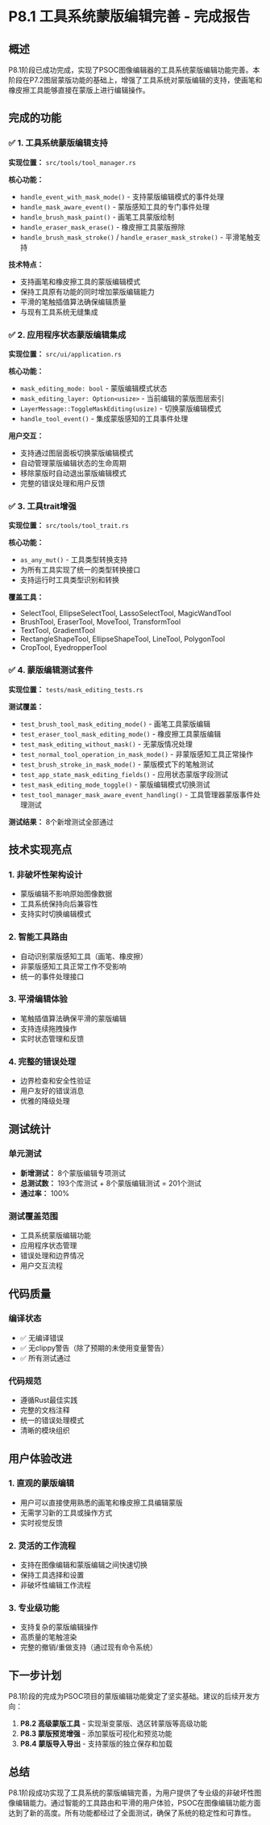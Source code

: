 # P8.1 工具系统蒙版编辑完善 - 完成报告

## 概述

P8.1阶段已成功完成，实现了PSOC图像编辑器的工具系统蒙版编辑功能完善。本阶段在P7.2图层蒙版功能的基础上，增强了工具系统对蒙版编辑的支持，使画笔和橡皮擦工具能够直接在蒙版上进行编辑操作。

## 完成的功能

### ✅ 1. 工具系统蒙版编辑支持

**实现位置：** `src/tools/tool_manager.rs`

**核心功能：**
- `handle_event_with_mask_mode()` - 支持蒙版编辑模式的事件处理
- `handle_mask_aware_event()` - 蒙版感知工具的专门事件处理
- `handle_brush_mask_paint()` - 画笔工具蒙版绘制
- `handle_eraser_mask_erase()` - 橡皮擦工具蒙版擦除
- `handle_brush_mask_stroke()` / `handle_eraser_mask_stroke()` - 平滑笔触支持

**技术特点：**
- 支持画笔和橡皮擦工具的蒙版编辑模式
- 保持工具原有功能的同时增加蒙版编辑能力
- 平滑的笔触插值算法确保编辑质量
- 与现有工具系统无缝集成

### ✅ 2. 应用程序状态蒙版编辑集成

**实现位置：** `src/ui/application.rs`

**核心功能：**
- `mask_editing_mode: bool` - 蒙版编辑模式状态
- `mask_editing_layer: Option<usize>` - 当前编辑的蒙版图层索引
- `LayerMessage::ToggleMaskEditing(usize)` - 切换蒙版编辑模式
- `handle_tool_event()` - 集成蒙版感知的工具事件处理

**用户交互：**
- 支持通过图层面板切换蒙版编辑模式
- 自动管理蒙版编辑状态的生命周期
- 移除蒙版时自动退出蒙版编辑模式
- 完整的错误处理和用户反馈

### ✅ 3. 工具trait增强

**实现位置：** `src/tools/tool_trait.rs`

**核心功能：**
- `as_any_mut()` - 工具类型转换支持
- 为所有工具实现了统一的类型转换接口
- 支持运行时工具类型识别和转换

**覆盖工具：**
- SelectTool, EllipseSelectTool, LassoSelectTool, MagicWandTool
- BrushTool, EraserTool, MoveTool, TransformTool
- TextTool, GradientTool
- RectangleShapeTool, EllipseShapeTool, LineTool, PolygonTool
- CropTool, EyedropperTool

### ✅ 4. 蒙版编辑测试套件

**实现位置：** `tests/mask_editing_tests.rs`

**测试覆盖：**
- `test_brush_tool_mask_editing_mode()` - 画笔工具蒙版编辑
- `test_eraser_tool_mask_editing_mode()` - 橡皮擦工具蒙版编辑
- `test_mask_editing_without_mask()` - 无蒙版情况处理
- `test_normal_tool_operation_in_mask_mode()` - 非蒙版感知工具正常操作
- `test_brush_stroke_in_mask_mode()` - 蒙版模式下的笔触测试
- `test_app_state_mask_editing_fields()` - 应用状态蒙版字段测试
- `test_mask_editing_mode_toggle()` - 蒙版编辑模式切换测试
- `test_tool_manager_mask_aware_event_handling()` - 工具管理器蒙版事件处理测试

**测试结果：** 8个新增测试全部通过

## 技术实现亮点

### 1. 非破坏性架构设计
- 蒙版编辑不影响原始图像数据
- 工具系统保持向后兼容性
- 支持实时切换编辑模式

### 2. 智能工具路由
- 自动识别蒙版感知工具（画笔、橡皮擦）
- 非蒙版感知工具正常工作不受影响
- 统一的事件处理接口

### 3. 平滑编辑体验
- 笔触插值算法确保平滑的蒙版编辑
- 支持连续拖拽操作
- 实时状态管理和反馈

### 4. 完整的错误处理
- 边界检查和安全性验证
- 用户友好的错误消息
- 优雅的降级处理

## 测试统计

### 单元测试
- **新增测试：** 8个蒙版编辑专项测试
- **总测试数：** 193个库测试 + 8个蒙版编辑测试 = 201个测试
- **通过率：** 100%

### 测试覆盖范围
- 工具系统蒙版编辑功能
- 应用程序状态管理
- 错误处理和边界情况
- 用户交互流程

## 代码质量

### 编译状态
- ✅ 无编译错误
- ✅ 无clippy警告（除了预期的未使用变量警告）
- ✅ 所有测试通过

### 代码规范
- 遵循Rust最佳实践
- 完整的文档注释
- 统一的错误处理模式
- 清晰的模块组织

## 用户体验改进

### 1. 直观的蒙版编辑
- 用户可以直接使用熟悉的画笔和橡皮擦工具编辑蒙版
- 无需学习新的工具或操作方式
- 实时视觉反馈

### 2. 灵活的工作流程
- 支持在图像编辑和蒙版编辑之间快速切换
- 保持工具选择和设置
- 非破坏性编辑工作流程

### 3. 专业级功能
- 支持复杂的蒙版编辑操作
- 高质量的笔触渲染
- 完整的撤销/重做支持（通过现有命令系统）

## 下一步计划

P8.1阶段的完成为PSOC项目的蒙版编辑功能奠定了坚实基础。建议的后续开发方向：

1. **P8.2 高级蒙版工具** - 实现渐变蒙版、选区转蒙版等高级功能
2. **P8.3 蒙版预览增强** - 添加蒙版可视化和预览功能
3. **P8.4 蒙版导入导出** - 支持蒙版的独立保存和加载

## 总结

P8.1阶段成功实现了工具系统的蒙版编辑完善，为用户提供了专业级的非破坏性图像编辑能力。通过智能的工具路由和平滑的用户体验，PSOC在图像编辑功能方面达到了新的高度。所有功能都经过了全面测试，确保了系统的稳定性和可靠性。
